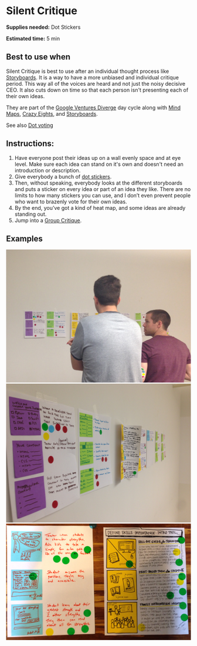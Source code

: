 # Silent Critique

**Supplies needed:** Dot Stickers

**Estimated time:** 5 min

## Best to use when
Silent Critique is best to use after an individual thought process
like [Storyboards](storyboards.md).
It is a way to have a more unbiased and individual critique period.
This way all of the voices are heard
and not just the noisy decisive CEO.
It also cuts down on time
so that each person isn't presenting each of their own ideas.

They are part of the [Google Ventures
Diverge](http://www.gv.com/lib/the-product-design-sprint-divergeday2)
day cycle along with
[Mind Maps](mind-maps.md),
[Crazy Eights](crazy-eights.md), and
[Storyboards](storyboards.md).

See also [Dot voting](http://www.gamestorming.com/core-games/dot-voting/)
## Instructions:

1. Have everyone post their ideas up on a wall evenly space and at eye level.
Make sure each idea can stand on it's own and doesn't need an introduction or
description.
1. Give everybody a bunch of [dot stickers](http://www.amazon.com/dp/B002M3SBM2).
2. Then, without speaking, everybody looks at the different storyboards and puts a
sticker on every idea or part of an idea they like. There are no limits to how
many stickers you can use, and I don’t even prevent people who want to brazenly
vote for their own ideas.
3. By the end, you’ve got a kind of heat map, and some ideas are already standing out.
4. Jump into a [Group Critique](group-critique.md).

## Examples
![Silent Voting](images/silent-voting.jpg)
![Silent Voting](images/storyboards-2.jpg)
![Silent Voting](images/storyboard.jpg)